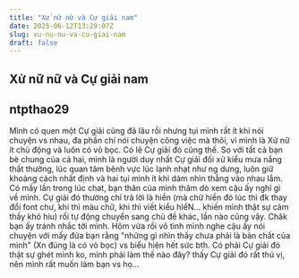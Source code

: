 ```yaml
---
title: "Xử nữ nữ và Cự giải nam"
date: 2025-06-12T13:29:07Z
slug: xu-nu-nu-va-cu-giai-nam
draft: false
---
```


## Xử nữ nữ và Cự giải nam

## ntpthao29

Mình có quen một Cự giải cũng đã lâu rồi nhưng tụi mình rất ít khi nói chuyện vs nhau, đa phần chỉ nói chuyện công việc mà thôi, vì mình là Xử nữ ít chủ động và luôn có vỏ bọc. Có lẽ Cự giải đó cũng thế. So với tất cả bạn bè chung của cả hai, mình là người duy nhất Cự giải đối xử kiểu mưa nắng thất thường, lúc quan tâm bênh vực lúc lạnh nhạt như ng dưng, luôn giữ khoảng cách nhất định và hai tụi mình ít khi dám nhìn thẳng vào nhau lắm. Có mấy lần trong lúc chat, bạn thân của mình thăm dò xem cậu ấy nghĩ gì về mình. Cự giải đó thường chỉ trả lời là hiền (mà chữ hiền đó lúc thì đk thay đổi font chư, khi thì màu chữ, khi thì viết kiểu hIềN... khiến mình thật sự cảm thấy khó hỉu) rồi tự động chuyển sang chủ đề khác, lần nào cũng vậy. Chăk bạn ấy tránh nhắc tới mình. Hôm vừa rồi vô tình mình nghe cậu ấy nói chuyện với mấy đứa bạn rằng "những gì nhìn thấy chưa phải là bản chất của mình" (Xn đúng là có vỏ bọc) vs biểu hiện hết sức bth. Có phải Cự giải đó thật sự ghét mình ko, mình phải làm thế nào đây? thấy Cự giải đó rất thú vị, nên mình rất muốn làm bạn vs họ...